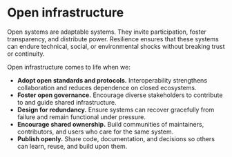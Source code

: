 # Open infrastructure

Open systems are adaptable systems. They invite participation, foster transparency, and distribute power. Resilience ensures that these systems can endure technical, social, or environmental shocks without breaking trust or continuity.

Open infrastructure comes to life when we:

- **Adopt open standards and protocols.** Interoperability strengthens collaboration and reduces dependence on closed ecosystems.
- **Foster open governance.** Encourage diverse stakeholders to contribute to and guide shared infrastructure.
- **Design for redundancy.** Ensure systems can recover gracefully from failure and remain functional under pressure.
- **Encourage shared ownership.** Build communities of maintainers, contributors, and users who care for the same system.
- **Publish openly.** Share code, documentation, and decisions so others can learn, reuse, and build upon them.
